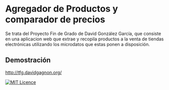 
# Agregador de Productos y comparador de precios
Se trata del Proyecto Fin de Grado de David González García, que consiste en una aplicacion web que extrae y recopila productos a la venta de tiendas electrónicas utilizando los microdatos que estas ponen a disposición.

## Demostración
http://tfg.davidgagnon.org/


[![MIT Licence](https://badges.frapsoft.com/os/mit/mit.svg)](https://opensource.org/licenses/mit-license.php)
